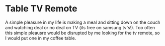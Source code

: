 # Table TV Remote

A simple pleasure in my life is making a meal and sitting down on the couch and watching deal or no deal on TV (its free on samsung tv's!). Too often this simple pleausre would be disrupted by me looking for the tv remote, so I would put one in my coffee table.  
